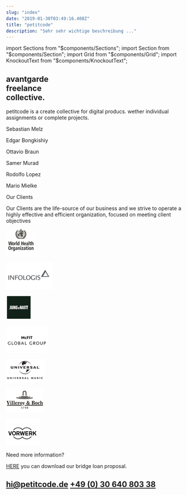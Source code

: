 ```yaml
---
slug: "index"
date: "2019-01-30T03:49:16.408Z"
title: "petitcode"
description: "Sehr sehr wichtige beschreibung ..."
---
```


import Sections from "$components/Sections";
import Section from "$components/Section";
import Grid from "$components/Grid";
import KnockoutText from "$components/KnockoutText";

<Sections>
<Section video>

# avantgarde <br/> freelance  <br/> collective.

</Section>
<Section>

<KnockoutText>petitcode is a create collective for digital producs. wether individual assignments or complete projects.</KnockoutText>

<Grid>

Sebastian Melz

Edgar Bongkishiy

Ottavio Braun

Samer Murad

Rodolfo Lopez

Mario Mielke

</Grid>

</Section>

<Section>

<KnockoutText>Our Clients</KnockoutText>

Our Clients are the life-source of our business and we strive to operate a highly effective and efficient organization, focused on meeting client objectives

<Grid>

![world-health-organization](./images/clients/world-health-organization.png)

![infologis](./images/clients/infologis.png)

![jung-von-matt](./images/clients/jung-von-matt.png)

![mcfit](./images/clients/mcfit.png)

![universal-music](./images/clients/universal-music.png)

![villeroy-boch](./images/clients/villeroy-boch.png)

![vorwerk](./images/clients/vorwerk.png)

</Grid>

</Section>
<Section>

<KnockoutText>Need more information?</KnockoutText>

[HERE]() you can download our bridge loan proposal.

## [hi@petitcode.de](mailto:hi@petitcode.de) [+49 (0) 30 640 803 38](tel:+493064080338)

</Section>
</Sections>
